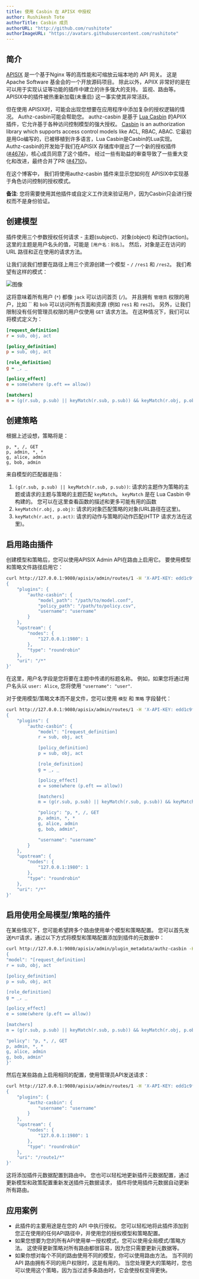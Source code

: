 ```yaml
---
title: 使用 Casbin 在 APISX 中授权
author: Rushikesh Tote
authorTitle: Casbin 成员
authorURL: "http://github.com/rushitote"
authorImageURL: "https://avatars.githubusercontent.com/rushitote"
---
```


## 简介

[APISIX](https://apisix.apache.org/) 是一个基于Nginx 等的高性能和可缩放云端本地的 API 网关。 这是Apache Software 基金会的一个开放源码项目。 除此以外，APIIX 非常好的是在可以用于实现认证等功能的插件中建立的许多强大的支持。 监视、路由等。 APISIX中的插件被热重新加载(未重启) 这一事实使其非常活跃。

但在使用 APISIX时，可能会出现您想要在应用程序中添加复杂的授权逻辑的情况。 Authz-casbin可能会帮助您。 authz-casbin 是基于 [Lua Casbin](https://github.com/casbin/lua-casbin/) 的APIIX 插件，它允许基于各种访问控制模型的强大授权。 [Casbin](/) is an authorization library which supports access control models like ACL, RBAC, ABAC. 它最初是用Go编写的，已被移植到许多语言，Lua Casbin是Casbin的Lua实现。 Authz-casbin的开发始于我们在APISIX 存储库中提出了一个新的授权插件([#4674](https://github.com/apache/apisix/issues/4674))，核心成员同意了这个插件。 经过一些有助益的审查导致了一些重大变化和改进，最终合并了PR ([#4710](https://github.com/apache/apisix/pull/4710))。

在这个博客中， 我们将使用authz-casbin 插件来显示您如何在 APISIX中实现基于角色访问控制的授权模式。

**备注**: 您将需要使用其他插件或自定义工作流来验证用户，因为Casbin只会进行授权而不是身份验证。

## 创建模型

插件使用三个参数授权任何请求 - 主题(subject)、对象(object) 和动作(action)。 这里的主题是用户名头的值，可能是 `[用户名：别名]`。 然后，对象是正在访问的 URL 路径和正在使用的请求方法。

让我们说我们想要在路径上用三个资源创建一个模型 - `/` `/res1` 和 `/res2`。 我们希望有这样的模式：

![图像](https://i.imgur.com/7BlvBNR.png)

这将意味着所有用户 (`*`) 都像 `jack` 可以访问首页 (`/`)。 并且拥有 `管理员` 权限的用户，比如 `` 和 `bob` 可以访问所有页面和资源 (例如 `res1` 和 `res2`)。 另外，让我们限制没有任何管理员权限的用户仅使用 `GET` 请求方法。 在这种情况下，我们可以将模式定义为：

```ini
[request_definition]
r = sub, obj, act

[policy_definition]
p = sub, obj, act

[role_definition]
g = _, _

[policy_effect]
e = some(where (p.eft == allow))

[matchers]
m = (g(r.sub, p.sub) || keyMatch(r.sub, p.sub)) && keyMatch(r.obj, p.obj) && keyMatch(r.act, p.act)
```

## 创建策略

根据上述设想，策略将是：

```csv
p, *, /, GET
p, admin, *, *
g, alice, admin
g, bob, admin
```

来自模型的匹配器是指：

1. `(g(r.sub, p.sub) || keyMatch(r.sub, p.sub))`: 请求的主题作为策略的主题或请求的主题与策略的主题匹配 `keyMatch`。 `keyMatch` 是在 Lua Casbin 中构建的。 您可以在这里查看函数的描述和更多可能有用的函数 [](https://github.com/casbin/lua-casbin/blob/master/src/util/BuiltInFunctions.lua)
2. `keyMatch(r.obj, p.obj)`: 请求的对象匹配策略的对象(URL路径在这里)。
3. `keyMatch(r.act, p.act)`: 请求的动作与策略的动作匹配(HTTP 请求方法在这里)。

## 启用路由插件

创建模型和策略后，您可以使用APISIX Admin API在路由上启用它。 要使用模型和策略文件路径启用它：

```sh
curl http://127.0.0.1:9080/apisix/admin/routes/1 -H 'X-API-KEY: edd1c9f034335f136f87ad84b625c8f1' -X PUT -d '
{
    "plugins": {
        "authz-casbin": {
            "model_path": "/path/to/model.conf",
            "policy_path": "/path/to/policy.csv",
            "username": "username"
        }
    },
    "upstream": {
        "nodes": {
            "127.0.0.1:1980": 1
        },
        "type": "roundrobin"
    },
    "uri": "/*"
}'
```

在这里，用户名字段是您将要在主题中传递的标题名称。 例如，如果您将通过用户名头以 `user: Alice`, 您将使用 `"username": "user"`.

对于使用模型/策略文本而不是文件，您可以使用 `模型` 和 `策略` 字段替代：

```sh
curl http://127.0.0.1:9080/apisix/admin/routes/1 -H 'X-API-KEY: edd1c9f034335f136f87ad84b625c8f1' -X PUT -d '
{
    "plugins": {
        "authz-casbin": {
            "model": "[request_definition]
            r = sub, obj, act

            [policy_definition]
            p = sub, obj, act

            [role_definition]
            g = _, _

            [policy_effect]
            e = some(where (p.eft == allow))

            [matchers]
            m = (g(r.sub, p.sub) || keyMatch(r.sub, p.sub)) && keyMatch(r.obj, p.obj) && keyMatch(r.act, p.act)",

            "policy": "p, *, /, GET
            p, admin, *, *
            g, alice, admin
            g, bob, admin",

            "username": "username"
        }
    },
    "upstream": {
        "nodes": {
            "127.0.0.1:1980": 1
        },
        "type": "roundrobin"
    },
    "uri": "/*"
}'
```

## 启用使用全局模型/策略的插件

在某些情况下，您可能希望跨多个路由使用单个模型和策略配置。 您可以首先发送`PUT`请求，通过以下方式将模型和策略配置添加到插件的元数据中：

```sh
curl http://127.0.0.1:9080/apisix/admin/plugin_metadata/authz-casbin -H 'X-API-KEY: edd1c9f034335f136f87ad84b625c8f1' -i -X PUT -d '
{
"model": "[request_definition]
r = sub, obj, act

[policy_definition]
p = sub, obj, act

[role_definition]
g = _, _

[policy_effect]
e = some(where (p.eft == allow))

[matchers]
m = (g(r.sub, p.sub) || keyMatch(r.sub, p.sub)) && keyMatch(r.obj, p.obj) && keyMatch(r.act, p.act)",

"policy": "p, *, /, GET
p, admin, *, *
g, alice, admin
g, bob, admin"
}'
```

然后在某些路由上启用相同的配置，使用管理员API发送请求：

```sh
curl http://127.0.0.1:9080/apisix/admin/routes/1 -H 'X-API-KEY: edd1c9f034335f136f87ad84b625c8f1' -X PUT -d '
{
    "plugins": {
        "authz-casbin": {
            "username": "username"
        }
    },
    "upstream": {
        "nodes": {
            "127.0.0.1:1980": 1
        },
        "type": "roundrobin"
    },
    "uri": "/route1/*"
}'
```

这将添加插件元数据配置到路由中。 您也可以轻松地更新插件元数据配置，通过更新模型和政策配置重新发送插件元数据请求， 插件将使用插件元数据自动更新所有路由。

## 应用案例

- 此插件的主要用途是在您的 API 中执行授权。 您可以轻松地将此插件添加到您正在使用的任何API路径中，并使用您的授权模型和策略配置。
- 如果您想要为您的所有API使用单一授权模式，您可以使用全局模式/策略方法。 这使得更新策略对所有路由都很容易，因为您只需要更新元数据等。
- 如果你想对每个不同的路由使用不同的模型，你可以使用路由方法。 当不同的 API 路由拥有不同的用户权限时，这是有用的。 当您处理更大的策略时，您也可以使用这个策略，因为当过滤多条路由时，它会使授权变得更快。
